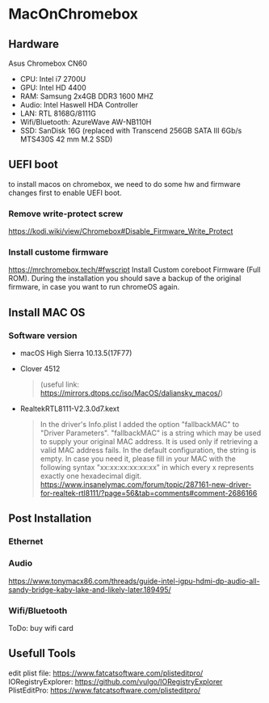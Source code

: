# MacOnChromebox
## Hardware 
Asus Chromebox CN60
- CPU: Intel i7 2700U
- GPU: Intel HD 4400
- RAM: Samsung 2x4GB DDR3 1600 MHZ
- Audio: Intel Haswell HDA Controller
- LAN: RTL 8168G/8111G
- Wifi/Bluetooth: AzureWave AW-NB110H
- SSD: SanDisk 16G      (replaced with Transcend 256GB SATA III 6Gb/s MTS430S 42 mm M.2 SSD)

## UEFI boot
to install macos on chromebox, we need to do some hw and firmware changes first to enable UEFI boot.
### Remove write-protect screw
https://kodi.wiki/view/Chromebox#Disable_Firmware_Write_Protect

### Install custome firmware
https://mrchromebox.tech/#fwscript
Install Custom coreboot Firmware (Full ROM). During the installation you should save a backup of the original firmware, in case you want to run chromeOS again.

## Install MAC OS
### Software version
- macOS High Sierra 10.13.5(17F77)
- Clover 4512
  >(useful link: https://mirrors.dtops.cc/iso/MacOS/daliansky_macos/)
  
- RealtekRTL8111-V2.3.0d7.kext
 
  >In the driver's Info.plist I added the option "fallbackMAC" to "Driver Parameters". "fallbackMAC" is a string which may be used to supply your original MAC address. It is used only if retrieving a valid MAC address fails. In the default configuration, the string is empty. In case you need it, please fill in your MAC with the following syntax "xx:xx:xx:xx:xx:xx" in which every x represents exactly one hexadecimal digit.  https://www.insanelymac.com/forum/topic/287161-new-driver-for-realtek-rtl8111/?page=56&tab=comments#comment-2686166

## Post Installation

### Ethernet

### Audio
https://www.tonymacx86.com/threads/guide-intel-igpu-hdmi-dp-audio-all-sandy-bridge-kaby-lake-and-likely-later.189495/

### Wifi/Bluetooth
ToDo: buy wifi card

## Usefull Tools
edit plist file:  https://www.fatcatsoftware.com/plisteditpro/
IORegistryExplorer: https://github.com/vulgo/IORegistryExplorer
PlistEditPro: https://www.fatcatsoftware.com/plisteditpro/
